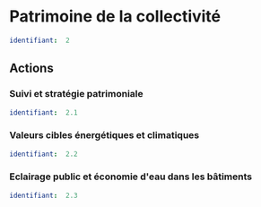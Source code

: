 # Patrimoine de la collectivité
```yaml
identifiant:  2
```
## Actions
### Suivi et stratégie patrimoniale
```yaml
identifiant:  2.1
```

### Valeurs cibles énergétiques et climatiques
```yaml
identifiant:  2.2
```

### Eclairage public et économie d'eau dans les bâtiments
```yaml
identifiant:  2.3
```

